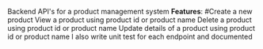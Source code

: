 Backend API's for a product management system
**Features**:
#Create a new product
View a product using product id or product name
Delete a product using product id or product name
Update details of a product using product id or product name
I also write unit test for each endpoint and documented
